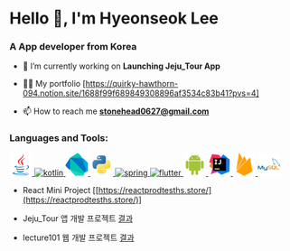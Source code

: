 <h1 align="left">Hello 👋, I'm Hyeonseok Lee</h1>
<h3 align="left">A App developer from Korea</h3>

- 🔭 I’m currently working on **Launching Jeju_Tour App**
  
- 👨‍💻 My portfolio [https://quirky-hawthorn-094.notion.site/1688f99f689849308896af3534c83b41?pvs=4]

- 📫 How to reach me **stonehead0627@gmail.com**

<h3 align="left">Languages and Tools:</h3>
<p align="left"> 
  <a href="https://www.java.com" target="_blank" rel="noreferrer"> <img src="https://raw.githubusercontent.com/devicons/devicon/master/icons/java/java-original.svg" alt="java" width="40" height="40"/> </a> 
  <a href="https://kotlinlang.org" target="_blank" rel="noreferrer"> <img src="https://www.vectorlogo.zone/logos/kotlinlang/kotlinlang-icon.svg" alt="kotlin" width="40" height="40"/> </a>
  <a href="https://dart.dev" target="_blank" rel="noreferrer"><img src="https://raw.githubusercontent.com/devicons/devicon/master/icons/dart/dart-original.svg" alt="dart" width="40" height="40"/> </a>
  <a href="https://www.python.org" target="_blank" rel="noreferrer"> <img src="https://raw.githubusercontent.com/devicons/devicon/master/icons/python/python-original.svg" alt="python" width="40" height="40"/> </a>
  <a href="https://spring.io/" target="_blank" rel="noreferrer"> <img src="https://www.vectorlogo.zone/logos/springio/springio-icon.svg" alt="spring" width="40" height="40"/> </a>
  <a href="https://www.flutter.dev" target="_blank" rel="noreferrer"><img src="https://raw.githubusercontent.com/flutter/website/master/src/_assets/image/flutter-lockup.png" alt="flutter" width="40" height="40"/> </a>
  <a href="https://developer.android.com/studio" target="_blank" rel="noreferrer"><img src="https://raw.githubusercontent.com/devicons/devicon/master/icons/android/android-original.svg" alt="android-studio" width="40" height="40"/> </a>
  <a href="https://www.jetbrains.com/idea/" target="_blank" rel="noreferrer"><img src="https://raw.githubusercontent.com/devicons/devicon/master/icons/intellij/intellij-original.svg" alt="intellij-idea" width="40" height="40"/> </a>
  <a href="https://firebase.google.com/" target="_blank" rel="noreferrer"><img src="https://raw.githubusercontent.com/devicons/devicon/master/icons/firebase/firebase-plain.svg" alt="firebase" width="40" height="40"/> </a>
  <a href="https://www.mysql.com/" target="_blank" rel="noreferrer"> <img src="https://raw.githubusercontent.com/devicons/devicon/master/icons/mysql/mysql-original-wordmark.svg" alt="mysql" width="40" height="40"/> </a> </p>
 
  




- React Mini Project [[https://reactprodtesths.store/](https://reactprodtesths.store/)]

- Jeju_Tour 앱 개발 프로젝트 [결과](https://quirky-hawthorn-094.notion.site/Visit-Jeju-4b94a218a2724a61ad9419351836c181?pvs=4)

- lecture101 웹 개발 프로젝트 [결과](https://quirky-hawthorn-094.notion.site/lecture101-4e2015c50061400a8da0f220340e1e73?pvs=4)

